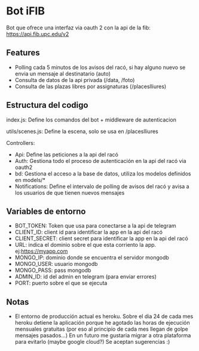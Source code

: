 # Bot iFIB
Bot que ofrece una interfaz via oauth 2 con la api de la fib: https://api.fib.upc.edu/v2
## Features
- Polling cada 5 minutos de los avisos del racó, si hay alguno nuevo se envia un mensaje al destinatario (auto)
- Consulta de datos de la api privada (/data, /foto)
- Consulta de las plazas libres por assignaturas (/placeslliures)

## Estructura del codigo
index.js: Define los comandos del bot + middleware de autenticacion

utils/scenes.js: Define la escena, solo se usa en /placeslliures

Controllers: 
- Api: Define las peticiones a la api del racó
- Auth: Gestiona todo el proceso de autenticación en la api del racó via oauth2
- bd: Gestiona el acceso a la base de datos, utiliza los modelos definidos en models/*
- Notifications: Define el intervalo de polling de avisos del racó y avisa a los usuarios de que tienen nuevos mensajes
 

## Variables de entorno
- BOT_TOKEN: Token que usa para conectarse a la api de telegram
- CLIENT_ID: client id para identificar la app en la api del racó
- CLIENT_SECRET: client secret para identificar la app en la api del racó
- URL: indica el dominio sobre el que esta corriento la app. ej:https://myapp.com
- MONGO_IP: dominio donde se encuentra el servidor mongodb
- MONGO_USER: usuario mongodb
- MONGO_PASS: pass mongodb
- ADMIN_ID: id del admin en telegram (para enviar errores)
- PORT: puerto sobre el que se ejecuta

## Notas
- El entorno de producción actual es heroku. Sobre el dia 24 de cada mes heroku detiene la aplicación porque he agotado las horas de ejecución mensuales gratuitas (por eso al principio de cada mes llegan de golpe mensajes pasados...)
En un futuro me gustaria migrar a otra plataforma para evitarlo (maybe google cloud?) Se aceptan sugerencias :)